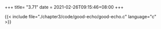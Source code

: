 +++
title= "3.71"
date = 2021-02-26T09:15:46+08:00
+++

{{< include file="./chapter3/code/good-echo/good-echo.c" language="c" >}}


